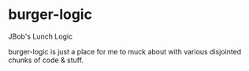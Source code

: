 # burger-logic
JBob's Lunch Logic

burger-logic is just a place for me to muck about with various disjointed chunks of code & stuff.
